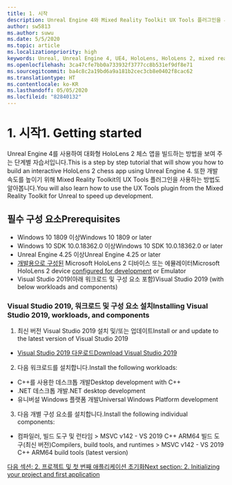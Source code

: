 ```yaml
---
title: 1. 시작
description: Unreal Engine 4와 Mixed Reality Toolkit UX Tools 플러그인을 사용하여 간단한 체스 앱을 만드는 튜토리얼의 1부
author: sw5813
ms.author: suwu
ms.date: 5/5/2020
ms.topic: article
ms.localizationpriority: high
keywords: Unreal, Unreal Engine 4, UE4, HoloLens, HoloLens 2, mixed reality, 자습서, 시작, mrtk, uxt, UX Tools, 설명서
ms.openlocfilehash: 3ca47cfe7bb0a733932f3777cc8b531ef9df8e71
ms.sourcegitcommit: ba4c8c2a19bd6a9a181b2cec3cb8e0402f8cac62
ms.translationtype: HT
ms.contentlocale: ko-KR
ms.lasthandoff: 05/05/2020
ms.locfileid: "82840132"
---
```

# <a name="1-getting-started"></a><span data-ttu-id="c02aa-104">1. 시작</span><span class="sxs-lookup"><span data-stu-id="c02aa-104">1. Getting started</span></span>

<span data-ttu-id="c02aa-105">Unreal Engine 4를 사용하여 대화형 HoloLens 2 체스 앱을 빌드하는 방법을 보여 주는 단계별 자습서입니다.</span><span class="sxs-lookup"><span data-stu-id="c02aa-105">This is a step by step tutorial that will show you how to build an interactive HoloLens 2 chess app using Unreal Engine 4.</span></span> <span data-ttu-id="c02aa-106">또한 개발 속도를 높이기 위해 Mixed Reality Toolkit의 UX Tools 플러그인을 사용하는 방법도 알아봅니다.</span><span class="sxs-lookup"><span data-stu-id="c02aa-106">You will also learn how to use the UX Tools plugin from the Mixed Reality Toolkit for Unreal to speed up development.</span></span> 

## <a name="prerequisites"></a><span data-ttu-id="c02aa-107">필수 구성 요소</span><span class="sxs-lookup"><span data-stu-id="c02aa-107">Prerequisites</span></span>

* <span data-ttu-id="c02aa-108">Windows 10 1809 이상</span><span class="sxs-lookup"><span data-stu-id="c02aa-108">Windows 10 1809 or later</span></span>
* <span data-ttu-id="c02aa-109">Windows 10 SDK 10.0.18362.0 이상</span><span class="sxs-lookup"><span data-stu-id="c02aa-109">Windows 10 SDK 10.0.18362.0 or later</span></span>
* <span data-ttu-id="c02aa-110">Unreal Engine 4.25 이상</span><span class="sxs-lookup"><span data-stu-id="c02aa-110">Unreal Engine 4.25 or later</span></span>
* <span data-ttu-id="c02aa-111">[개발용으로 구성된](using-visual-studio.md#enabling-developer-mode) Microsoft HoloLens 2 디바이스 또는 에뮬레이터</span><span class="sxs-lookup"><span data-stu-id="c02aa-111">Microsoft HoloLens 2 device [configured for development](using-visual-studio.md#enabling-developer-mode) or Emulator</span></span>
* <span data-ttu-id="c02aa-112">Visual Studio 2019(아래 워크로드 및 구성 요소 포함)</span><span class="sxs-lookup"><span data-stu-id="c02aa-112">Visual Studio 2019 (with below workloads and components)</span></span>

### <a name="installing-visual-studio-2019-workloads-and-components"></a><span data-ttu-id="c02aa-113">Visual Studio 2019, 워크로드 및 구성 요소 설치</span><span class="sxs-lookup"><span data-stu-id="c02aa-113">Installing Visual Studio 2019, workloads, and components</span></span>
1. <span data-ttu-id="c02aa-114">최신 버전 Visual Studio 2019 설치 및/또는 업데이트</span><span class="sxs-lookup"><span data-stu-id="c02aa-114">Install or and update to the latest version of Visual Studio 2019</span></span>
* [<span data-ttu-id="c02aa-115">Visual Studio 2019 다운로드</span><span class="sxs-lookup"><span data-stu-id="c02aa-115">Download Visual Studio 2019</span></span>](https://visualstudio.microsoft.com/downloads/)
2. <span data-ttu-id="c02aa-116">다음 워크로드를 설치합니다.</span><span class="sxs-lookup"><span data-stu-id="c02aa-116">Install the following workloads:</span></span>
* <span data-ttu-id="c02aa-117">C++를 사용한 데스크톱 개발</span><span class="sxs-lookup"><span data-stu-id="c02aa-117">Desktop development with C++</span></span>
* <span data-ttu-id="c02aa-118">.NET 데스크톱 개발</span><span class="sxs-lookup"><span data-stu-id="c02aa-118">.NET desktop development</span></span>
* <span data-ttu-id="c02aa-119">유니버설 Windows 플랫폼 개발</span><span class="sxs-lookup"><span data-stu-id="c02aa-119">Universal Windows Platform development</span></span>
3. <span data-ttu-id="c02aa-120">다음 개별 구성 요소를 설치합니다.</span><span class="sxs-lookup"><span data-stu-id="c02aa-120">Install the following individual components:</span></span>
* <span data-ttu-id="c02aa-121">컴파일러, 빌드 도구 및 런타임 > MSVC v142 - VS 2019 C++ ARM64 빌드 도구(최신 버전)</span><span class="sxs-lookup"><span data-stu-id="c02aa-121">Compilers, build tools, and runtimes > MSVC v142 - VS 2019 C++ ARM64 build tools (latest version)</span></span>

[<span data-ttu-id="c02aa-122">다음 섹션: 2. 프로젝트 및 첫 번째 애플리케이션 초기화</span><span class="sxs-lookup"><span data-stu-id="c02aa-122">Next section: 2. Initializing your project and first application</span></span>](unreal-uxt-ch2.md)